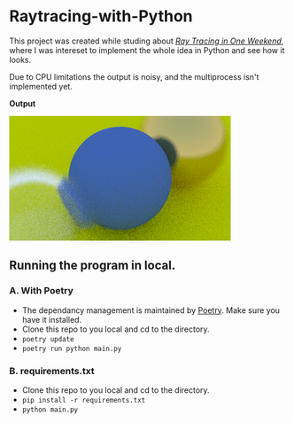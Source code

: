 # Raytracing-with-Python

This project was created while studing about [_Ray Tracing in One Weekend_](https://raytracing.github.io/books/RayTracingInOneWeekend.html), where I was intereset to implement the whole idea in Python and see how it looks.

Due to CPU limitations the output is noisy, and the multiprocess isn't implemented yet.

**Output**

![raytraced image](./output.png)

## Running the program in local.

### A. With Poetry

* The dependancy management is maintained by [Poetry](https://python-poetry.org/). Make sure you have it installed.
* Clone this repo to you local and cd to the directory.
* `poetry update`
* `poetry run python main.py`

### B. requirements.txt

* Clone this repo to you local and cd to the directory.
* `pip install -r requirements.txt`
* `python main.py`
